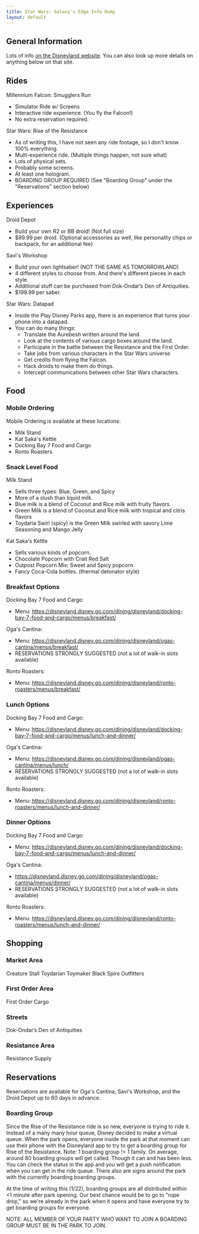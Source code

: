 ```yaml
---
title: Star Wars: Galaxy's Edge Info Dump
layout: default
---
```


## General Information

Lots of info [on the Disneyland website](https://disneyland.disney.go.com/destinations/disneyland/star-wars-galaxys-edge/). You can also look up more details on anything below on that site.

## Rides

Millennium Falcon: Smugglers Run
- Simulator Ride w/ Screens
- Interactive ride experience. (You fly the Falcon!)
- No extra reservation required.

Star Wars: Rise of the Resistance
- As of writing this, I have not seen any ride footage, so I don't know 100% everything.
- Multi-experience ride. (Multiple things happen, not sure what)
- Lots of physical sets.
- Probably some screens.
- At least one hologram.
- BOARDING GROUP REQUIRED (See "Boarding Group" under the "Reservations" section below)

## Experiences

Droid Depot
- Build your own R2 or BB droid! (Not full size)
- $99.99 per droid. (Optional accessories as well, like personality chips or backpack, for an additional fee)

Savi's Workshop
- Build your own lightsaber! (NOT THE SAME AS TOMORROWLAND)
- 4 different styles to choose from. And there's different pieces in each style.
- Additional stuff can be purchased from Dok-Ondar’s Den of Antiquities.
- $199.99 per saber.

Star Wars: Datapad
- Inside the Play Disney Parks app, there is an experience that turns your phone into a datapad.
- You can do many things:
	- Translate the Aurebesh written around the land.
	- Look at the contents of various cargo boxes around the land.
	- Participate in the battle between the Resistance and the First Order.
	- Take jobs from various characters in the Star Wars universe
	- Get credits from flying the Falcon.
	- Hack droids to make them do things.
	- Intercept communications between other Star Wars characters.

## Food

### Mobile Ordering

Mobile Ordering is available at these locations:
- Milk Stand
- Kat Saka's Kettle
- Docking Bay 7 Food and Cargo
- Ronto Roasters

### Snack Level Food

Milk Stand
- Sells three types: Blue, Green, and Spicy
- More of a slush than liquid milk.
- Blue milk is a blend of Coconut and Rice milk with fruity flavors.
- Green Milk is a blend of Coconut and Rice milk with tropical and citris flavors
- Toydaria Swirl (spicy) is the Green Milk swirled with savory Lime Seasoning and Mango Jelly

Kat Saka's Kettle
- Sells various kinds of popcorn.
- Chocolate Popcorn with Crait Red Salt
- Outpost Popcorn Mix: Sweet and Spicy popcorn
- Fancy Coca-Cola bottles. (thermal detonator style)

### Breakfast Options

Docking Bay 7 Food and Cargo:
- Menu: https://disneyland.disney.go.com/dining/disneyland/docking-bay-7-food-and-cargo/menus/breakfast/

Oga's Cantina:
- Menu: https://disneyland.disney.go.com/dining/disneyland/ogas-cantina/menus/breakfast/
- RESERVATIONS STRONGLY SUGGESTED (not a lot of walk-in slots available)

Ronto Roasters:
- Menu: https://disneyland.disney.go.com/dining/disneyland/ronto-roasters/menus/breakfast/

### Lunch Options

Docking Bay 7 Food and Cargo:
- Menu: https://disneyland.disney.go.com/dining/disneyland/docking-bay-7-food-and-cargo/menus/lunch-and-dinner/

Oga's Cantina:
- Menu: https://disneyland.disney.go.com/dining/disneyland/ogas-cantina/menus/lunch/
- RESERVATIONS STRONGLY SUGGESTED (not a lot of walk-in slots available)

Ronto Roasters:
- Menu: https://disneyland.disney.go.com/dining/disneyland/ronto-roasters/menus/lunch-and-dinner/

### Dinner Options

Docking Bay 7 Food and Cargo:
- Menu: https://disneyland.disney.go.com/dining/disneyland/docking-bay-7-food-and-cargo/menus/lunch-and-dinner/

Oga's Cantina:
- https://disneyland.disney.go.com/dining/disneyland/ogas-cantina/menus/dinner/
- RESERVATIONS STRONGLY SUGGESTED (not a lot of walk-in slots available)

Ronto Roasters:
- Menu: https://disneyland.disney.go.com/dining/disneyland/ronto-roasters/menus/lunch-and-dinner/

## Shopping

### Market Area

Creature Stall
Toydarian Toymaker
Black Spire Outfitters

### First Order Area

First Order Cargo

### Streets

Dok-Ondar’s Den of Antiquities

### Resistance Area

Resistance Supply

## Reservations

Reservations are available for Oga's Cantina, Savi's Workshop, and the Droid Depot up to 60 days in advance.

### Boarding Group

Since the Rise of the Resistance ride is so new, everyone is trying to ride it. Instead of a many many hour queue, Disney decided to make a virtual queue.
When the park opens, everyone inside the park at that moment can use their phone with the Disneyland app to try to get a boarding group for Rise of the Resistance.
Note: 1 boarding group != 1 family.
On average, around 80 boarding groups will get called. Though it can and has been less. You can check the status in the app and you will get a push notification when you can get in the ride queue.
There also are signs around the park with the currently boarding boarding groups.

At the time of writing this (1/22), boarding groups are all distributed within <1 minute after park opening.
Our best chance would be to go to "rope drop," so we're already in the park when it opens and have everyone try to get boarding groups for everyone.

NOTE: ALL MEMBER OF YOUR PARTY WHO WANT TO JOIN A BOARDING GROUP MUST BE IN THE PARK TO JOIN.

